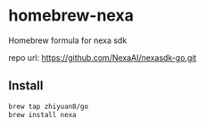 # homebrew-nexa
Homebrew  formula for nexa sdk

repo url: https://github.com/NexaAI/nexasdk-go.git

## Install
```bash
brew tap zhiyuan8/go
brew install nexa
